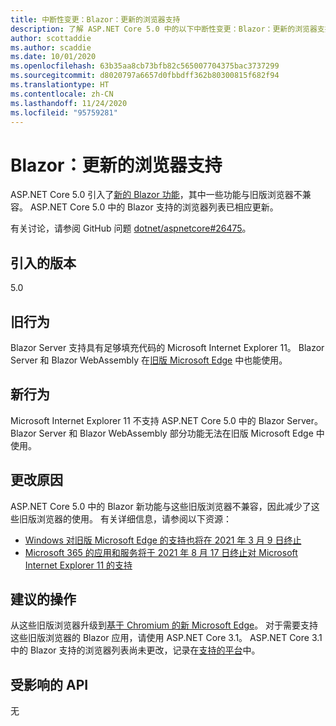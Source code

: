 ```yaml
---
title: 中断性变更：Blazor：更新的浏览器支持
description: 了解 ASP.NET Core 5.0 中的以下中断性变更：Blazor：更新的浏览器支持
author: scottaddie
ms.author: scaddie
ms.date: 10/01/2020
ms.openlocfilehash: 63b35aa8cb73bfb82c565007704375bac3737299
ms.sourcegitcommit: d8020797a6657d0fbbdff362b80300815f682f94
ms.translationtype: HT
ms.contentlocale: zh-CN
ms.lasthandoff: 11/24/2020
ms.locfileid: "95759281"
---
```

# <a name="blazor-updated-browser-support"></a>Blazor：更新的浏览器支持

ASP.NET Core 5.0 引入了[新的 Blazor 功能](https://github.com/dotnet/aspnetcore/issues/21514)，其中一些功能与旧版浏览器不兼容。 ASP.NET Core 5.0 中的 Blazor 支持的浏览器列表已相应更新。

有关讨论，请参阅 GitHub 问题 [dotnet/aspnetcore#26475](https://github.com/dotnet/aspnetcore/issues/26475)。

## <a name="version-introduced"></a>引入的版本

5.0

## <a name="old-behavior"></a>旧行为

Blazor Server 支持具有足够填充代码的 Microsoft Internet Explorer 11。 Blazor Server 和 Blazor WebAssembly 在[旧版 Microsoft Edge](https://support.microsoft.com/help/4533505/what-is-microsoft-edge-legacy) 中也能使用。

## <a name="new-behavior"></a>新行为

Microsoft Internet Explorer 11 不支持 ASP.NET Core 5.0 中的 Blazor Server。 Blazor Server 和 Blazor WebAssembly 部分功能无法在旧版 Microsoft Edge 中使用。

## <a name="reason-for-change"></a>更改原因

ASP.NET Core 5.0 中的 Blazor 新功能与这些旧版浏览器不兼容，因此减少了这些旧版浏览器的使用。 有关详细信息，请参阅以下资源：

* [Windows 对旧版 Microsoft Edge 的支持也将在 2021 年 3 月 9 日终止](https://support.microsoft.com/help/4533505/what-is-microsoft-edge-legacy)
* [Microsoft 365 的应用和服务将于 2021 年 8 月 17 日终止对 Microsoft Internet Explorer 11 的支持](/lifecycle/announcements/m365-ie11-microsoft-edge-legacy)

## <a name="recommended-action"></a>建议的操作

从这些旧版浏览器升级到[基于 Chromium 的新 Microsoft Edge](https://www.microsoft.com/edge)。 对于需要支持这些旧版浏览器的 Blazor 应用，请使用 ASP.NET Core 3.1。 ASP.NET Core 3.1 中的 Blazor 支持的浏览器列表尚未更改，记录在[支持的平台](/aspnet/core/blazor/supported-platforms?view=aspnetcore-3.1)中。

## <a name="affected-apis"></a>受影响的 API

无

<!--

### Category

ASP.NET Core

### Affected APIs

Not detectable via API analysis

-->
